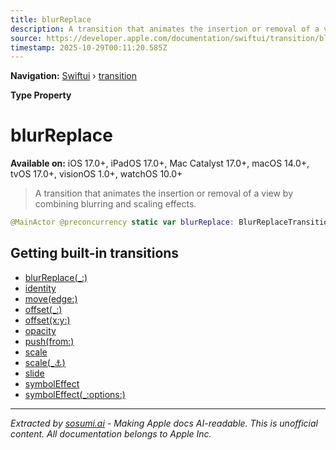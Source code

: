 ```yaml
---
title: blurReplace
description: A transition that animates the insertion or removal of a view by combining blurring and scaling effects.
source: https://developer.apple.com/documentation/swiftui/transition/blurreplace
timestamp: 2025-10-29T00:11:20.585Z
---
```


**Navigation:** [Swiftui](/documentation/swiftui) › [transition](/documentation/swiftui/transition)

**Type Property**

# blurReplace

**Available on:** iOS 17.0+, iPadOS 17.0+, Mac Catalyst 17.0+, macOS 14.0+, tvOS 17.0+, visionOS 1.0+, watchOS 10.0+

> A transition that animates the insertion or removal of a view by combining blurring and scaling effects.

```swift
@MainActor @preconcurrency static var blurReplace: BlurReplaceTransition { get }
```

## Getting built-in transitions

- [blurReplace(_:)](/documentation/swiftui/transition/blurreplace(_:))
- [identity](/documentation/swiftui/transition/identity)
- [move(edge:)](/documentation/swiftui/transition/move(edge:))
- [offset(_:)](/documentation/swiftui/transition/offset(_:))
- [offset(x:y:)](/documentation/swiftui/transition/offset(x:y:))
- [opacity](/documentation/swiftui/transition/opacity)
- [push(from:)](/documentation/swiftui/transition/push(from:))
- [scale](/documentation/swiftui/transition/scale)
- [scale(_:anchor:)](/documentation/swiftui/transition/scale(_:anchor:))
- [slide](/documentation/swiftui/transition/slide)
- [symbolEffect](/documentation/swiftui/transition/symboleffect)
- [symbolEffect(_:options:)](/documentation/swiftui/transition/symboleffect(_:options:))

---

*Extracted by [sosumi.ai](https://sosumi.ai) - Making Apple docs AI-readable.*
*This is unofficial content. All documentation belongs to Apple Inc.*
